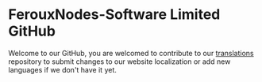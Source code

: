 # FerouxNodes-Software Limited GitHub
Welcome to our GitHub, you are welcomed to contribute to our [translations](https://github.com/FerouxNodes-Software/translations) repository to submit changes to our website localization or add new languages if we don't have it yet.

